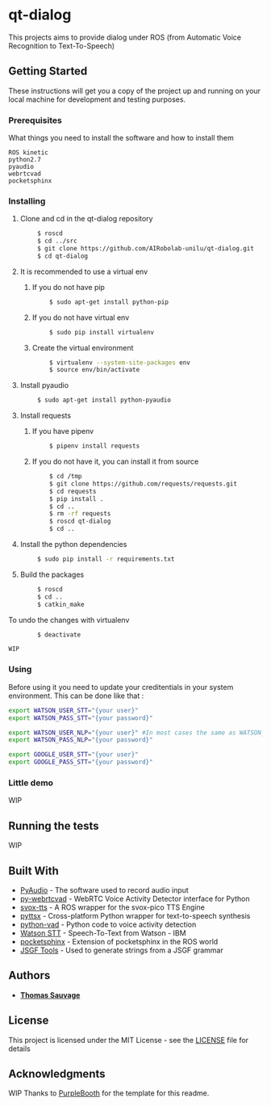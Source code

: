# qt-dialog

This projects aims to provide dialog under ROS (from Automatic Voice Recognition to Text-To-Speech)

## Getting Started

These instructions will get you a copy of the project up and running on your local machine for development and testing purposes.

### Prerequisites

What things you need to install the software and how to install them

```
ROS kinetic
python2.7
pyaudio
webrtcvad
pocketsphinx
```

### Installing

1. Clone and cd in the qt-dialog repository

```bash
		$ roscd 
		$ cd ../src
        $ git clone https://github.com/AIRobolab-unilu/qt-dialog.git
        $ cd qt-dialog
```


2. It is recommended to use a virtual env

	1. If you do not have pip

	```bash
            $ sudo apt-get install python-pip
    ```

    2. If you do not have virtual env

    ```bash
            $ sudo pip install virtualenv 
    ```

    3. Create the virtual environment

    ```bash
            $ virtualenv --system-site-packages env
            $ source env/bin/activate
    ```

3. Install pyaudio
```bash
        $ sudo apt-get install python-pyaudio
```

3. Install requests

	1. If you have pipenv

	```bash
	        $ pipenv install requests
	```

	2. If you do not have it, you can install it from source

	```bash
	        $ cd /tmp
	        $ git clone https://github.com/requests/requests.git
	        $ cd requests
	        $ pip install .
			$ cd ..
			$ rm -rf requests
			$ roscd qt-dialog
			$ cd ..
	```

4. Install the python dependencies

```bash
        $ sudo pip install -r requirements.txt
```

5. Build the packages

```bash
        $ roscd
        $ cd ..
        $ catkin_make
```

To undo the changes with virtualenv

```bash
        $ deactivate
```

```
WIP
```

### Using

Before using it you need to update your creditentials in your system environment.
This can be done like that :

```bash
export WATSON_USER_STT="{your user}"
export WATSON_PASS_STT="{your password}"

export WATSON_USER_NLP="{your user}" #In most cases the same as WATSON_USER_STT
export WATSON_PASS_NLP="{your password}"

export GOOGLE_USER_STT="{your user}"
export GOOGLE_PASS_STT="{your password}"
```

### Little demo

WIP

## Running the tests

WIP

## Built With

* [PyAudio](http://people.csail.mit.edu/hubert/pyaudio/) - The software used to record audio input
* [py-webrtcvad](https://github.com/wiseman/py-webrtcvad) -  WebRTC Voice Activity Detector interface for Python
* [svox-tts](https://github.com/ScazLab/svox_tts) -  A ROS wrapper for the svox-pico TTS Engine
* [pyttsx](https://github.com/RapidWareTech/pyttsx) -  Cross-platform Python wrapper for text-to-speech synthesis
* [python-vad](https://github.com/wangshub/python-vad) -  Python code to voice activity detection
* [Watson STT](https://www.ibm.com/watson/services/speech-to-text/) -  Speech-To-Text from Watson - IBM
* [pocketsphinx](https://github.com/Pankaj-Baranwal/pocketsphinx) -  Extension of pocketsphinx in the ROS world
* [JSGF Tools](https://github.com/syntactic/JSGFTools) -  Used to generate strings from a JSGF grammar

## Authors

* [**Thomas Sauvage**](https://github.com/SauvageThomas)

## License

This project is licensed under the MIT License - see the [LICENSE](LICENSE) file for details

## Acknowledgments

WIP
Thanks to [PurpleBooth](https://github.com/PurpleBooth) for the template for this readme.

